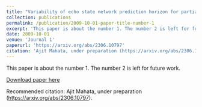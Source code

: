 ```yaml
---
title: "Variability of echo state network prediction horizon for partially observed dynamical systems"
collection: publications
permalink: /publication/2009-10-01-paper-title-number-1
excerpt: 'This paper is about the number 1. The number 2 is left for future work.'
date: 2009-10-01
venue: 'Journal 1'
paperurl: 'https://arxiv.org/abs/2306.10797'
citation: 'Ajit Mahata, under preparation (https://arxiv.org/abs/2306.10797).'
---
```

This paper is about the number 1. The number 2 is left for future work.

[Download paper here](https://arxiv.org/abs/2306.10797)

Recommended citation: Ajit Mahata, under preparation (https://arxiv.org/abs/2306.10797).

